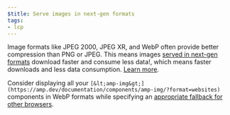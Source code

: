 ```yaml
---
$title: Serve images in next-gen formats
tags:
- lcp
---
```

Image formats like JPEG 2000, JPEG
XR, and WebP often provide better compression than PNG or JPEG. This means
images [served in next-gen formats](https://web.dev/uses-webp-images/) download
faster and consume less data!, which means faster downloads and less data
consumption. [Learn more](https://web.dev/uses-webp-images/).

Consider displaying all your `[&lt;amp-img&gt;](https://amp.dev/documentation/components/amp-img/?format=websites)`
components in WebP formats while specifying an [appropriate
fallback for other browsers](https://amp.dev/documentation/components/amp-img/#example:-specifying-a-fallback-image'). 
